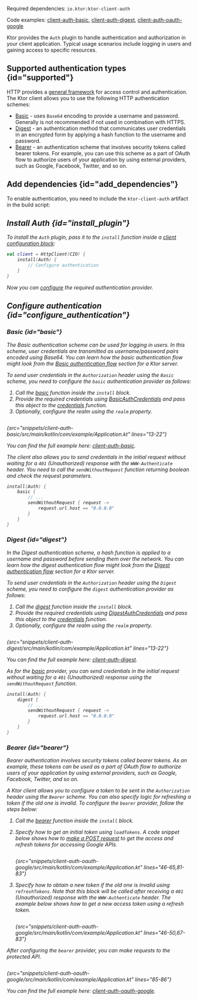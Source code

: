 [//]: # (title: Authentication and authorization)

<microformat>
<p>
Required dependencies: <code>io.ktor:ktor-client-auth</code>
</p>
<p>
Code examples: 
<a href="https://github.com/ktorio/ktor-documentation/tree/main/codeSnippets/snippets/client-auth-basic">client-auth-basic</a>, 
<a href="https://github.com/ktorio/ktor-documentation/tree/main/codeSnippets/snippets/client-auth-digest">client-auth-digest</a>,
<a href="https://github.com/ktorio/ktor-documentation/tree/main/codeSnippets/snippets/client-auth-oauth-google">client-auth-oauth-google</a>
</p>
</microformat>

Ktor provides the `Auth` plugin to handle authentication and authorization in your client application.  Typical usage scenarios include logging in users and gaining access to specific resources. 


## Supported authentication types {id="supported"}

HTTP provides a [general framework](https://developer.mozilla.org/en-US/docs/Web/HTTP/Authentication) for access control and authentication. The Ktor client allows you to use the following HTTP authentication schemes:

* [Basic](#basic) - uses `Base64` encoding to provide a username and password. Generally is not recommended if not used in combination with HTTPS.
* [Digest](#digest) - an authentication method that communicates user credentials in an encrypted form by applying a hash function to the username and password.
* [Bearer](#bearer) - an authentication scheme that involves security tokens called bearer tokens. For example, you can use this scheme as a part of OAuth flow to authorize users of your application by using external providers, such as Google, Facebook, Twitter, and so on.

## Add dependencies {id="add_dependencies"}

To enable authentication, you need to include the `ktor-client-auth` artifact in the build script:

<var name="artifact_name" value="ktor-client-auth"/>
<include src="lib.xml" include-id="add_ktor_artifact"/>


## Install Auth {id="install_plugin"}
To install the `Auth` plugin, pass it to the `install` function inside a [client configuration block](client.md#configure-client):

```kotlin
val client = HttpClient(CIO) {
    install(Auth) {
        // Configure authentication
    }
}
```
Now you can [configure](#configure_authentication) the required authentication provider.



## Configure authentication {id="configure_authentication"}

### Basic {id="basic"}

The Basic authentication scheme can be used for logging in users. In this scheme, user credentials are transmitted as username/password pairs encoded using Base64. You can learn how the basic authentication flow might look from the [Basic authentication flow](basic.md#flow) section for a Ktor server.

To send user credentials in the `Authorization` header using the `Basic` scheme, you need to configure the `basic` authentication provider as follows:

1. Call the [basic](https://api.ktor.io/ktor-client/ktor-client-features/ktor-client-auth/ktor-client-auth/io.ktor.client.features.auth.providers/basic.html) function inside the `install` block.
2. Provide the required credentials using [BasicAuthCredentials](https://api.ktor.io/ktor-client/ktor-client-features/ktor-client-auth/ktor-client-auth/io.ktor.client.features.auth.providers/-basic-auth-credentials/index.html) and pass this object to the [credentials](https://api.ktor.io/ktor-client/ktor-client-features/ktor-client-auth/ktor-client-auth/io.ktor.client.features.auth.providers/-basic-auth-config/credentials.html) function.
3. Optionally, configure the realm using the `realm` property.

```kotlin
```
{src="snippets/client-auth-basic/src/main/kotlin/com/example/Application.kt" lines="13-22"}

You can find the full example here: [client-auth-basic](https://github.com/ktorio/ktor-documentation/tree/main/codeSnippets/snippets/client-auth-basic).

The client also allows you to send credentials in the initial request without waiting for a `401` (Unauthorized) response with the `WWW-Authenticate` header. You need to call the `sendWithoutRequest` function returning boolean and check the request parameters.

```kotlin
install(Auth) {
    basic {
        // ...
        sendWithoutRequest { request ->
            request.url.host == "0.0.0.0"
        }
    }
}
```


### Digest {id="digest"}

In the Digest authentication scheme, a hash function is applied to a username and password before sending them over the network. You can learn how the digest authentication flow might look from the [Digest authentication flow](digest.md#flow) section for a Ktor server.

To send user credentials in the `Authorization` header using the `Digest` scheme, you need to configure the `digest` authentication provider as follows:

1. Call the [digest](https://api.ktor.io/ktor-client/ktor-client-features/ktor-client-auth/ktor-client-auth/io.ktor.client.features.auth.providers/digest.html) function inside the `install` block.
2. Provide the required credentials using [DigestAuthCredentials](https://api.ktor.io/ktor-client/ktor-client-features/ktor-client-auth/ktor-client-auth/io.ktor.client.features.auth.providers/-digest-auth-credentials/index.html) and pass this object to the [credentials](https://api.ktor.io/ktor-client/ktor-client-features/ktor-client-auth/ktor-client-auth/io.ktor.client.features.auth.providers/-digest-auth-config/credentials.html) function.
3. Optionally, configure the realm using the `realm` property.


```kotlin
```
{src="snippets/client-auth-digest/src/main/kotlin/com/example/Application.kt" lines="13-22"}

You can find the full example here: [client-auth-digest](https://github.com/ktorio/ktor-documentation/tree/main/codeSnippets/snippets/client-auth-digest).

As for the [basic](#basic) provider, you can send credentials in the initial request without waiting for a `401` (Unauthorized) response using the `sendWithoutRequest` function.

```kotlin
install(Auth) {
    digest {
        // ...
        sendWithoutRequest { request ->
            request.url.host == "0.0.0.0"
        }
    }
}
```


### Bearer {id="bearer"}

Bearer authentication involves security tokens called bearer tokens. As an example, these tokens can be used as a part of OAuth flow to authorize users of your application by using external providers, such as Google, Facebook, Twitter, and so on.

A Ktor client allows you to configure a token to be sent in the `Authorization` header using the `Bearer` scheme. You can also specify logic for refreshing a token if the old one is invalid. To configure the `bearer` provider, follow the steps below:

1. Call the [bearer](https://api.ktor.io/ktor-client/ktor-client-features/ktor-client-auth/ktor-client-auth/io.ktor.client.features.auth.providers/bearer.html) function inside the `install` block.
2. Specify how to get an initial token using `loadTokens`. A code snippet below shows how to [make a POST request](request.md#form_parameters) to get the access and refresh tokens for accessing Google APIs.
   ```kotlin
   ```
   {src="snippets/client-auth-oauth-google/src/main/kotlin/com/example/Application.kt" lines="46-65,81-83"}

3. Specify how to obtain a new token if the old one is invalid using `refreshTokens`. Note that this block will be called after receiving a `401` (Unauthorized) response with the `WWW-Authenticate` header. The example below shows how to get a new access token using a refresh token.
   ```kotlin
   ```
   {src="snippets/client-auth-oauth-google/src/main/kotlin/com/example/Application.kt" lines="46-50,67-83"}

After configuring the `bearer` provider, you can make requests to the protected API.

```kotlin
```
{src="snippets/client-auth-oauth-google/src/main/kotlin/com/example/Application.kt" lines="85-86"}

You can find the full example here: [client-auth-oauth-google](https://github.com/ktorio/ktor-documentation/tree/main/codeSnippets/snippets/client-auth-oauth-google).
